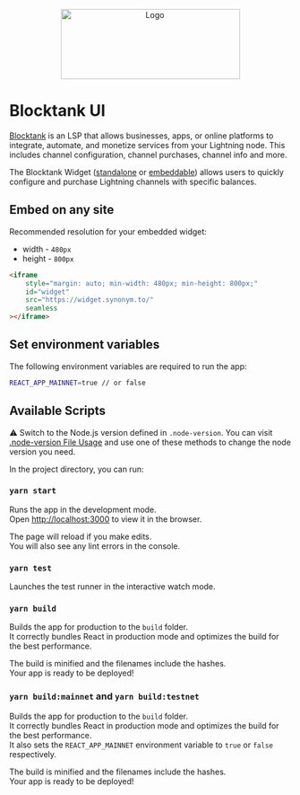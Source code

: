 <p align="center">
  <img width="320" height="125" src="public/images/logo.svg" alt="Logo">
</p>

# Blocktank UI

[Blocktank](https://blocktank.to/) is an LSP that allows businesses, apps, or online platforms to integrate, automate, and monetize services from your Lightning node. This includes channel configuration, channel purchases, channel info and more.

The Blocktank Widget ([standalone](https://blocktank.to/#widget) or [embeddable](https://widget.synonym.to/)) allows users to quickly configure and purchase Lightning channels with specific balances.

## Embed on any site

Recommended resolution for your embedded widget:

- width - `480px`
- height - `800px`

```html
<iframe
	style="margin: auto; min-width: 480px; min-height: 800px;"
	id="widget"
	src="https://widget.synonym.to/"
	seamless
></iframe>
```

## Set environment variables

The following environment variables are required to run the app:

```bash
REACT_APP_MAINNET=true // or false
```

## Available Scripts

⚠️ Switch to the Node.js version defined in `.node-version`. You can visit [.node-version File Usage](https://github.com/shadowspawn/node-version-usage) and use one of these methods to change the node version you need.

In the project directory, you can run:

### `yarn start`

Runs the app in the development mode.\
Open [http://localhost:3000](http://localhost:3000) to view it in the browser.

The page will reload if you make edits.\
You will also see any lint errors in the console.

### `yarn test`

Launches the test runner in the interactive watch mode.

### `yarn build`

Builds the app for production to the `build` folder.\
It correctly bundles React in production mode and optimizes the build for the best performance.

The build is minified and the filenames include the hashes.\
Your app is ready to be deployed!

### `yarn build:mainnet` and `yarn build:testnet`

Builds the app for production to the `build` folder.\
It correctly bundles React in production mode and optimizes the build for the best performance.\
It also sets the `REACT_APP_MAINNET` environment variable to `true` or `false` respectively.

The build is minified and the filenames include the hashes.\
Your app is ready to be deployed!
